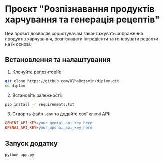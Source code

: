 # Проєкт "Розпізнавання продуктів харчування та генерація рецептів"
Цей проєкт дозволяє користувачам завантажувати зображення продуктів харчування, розпізнавати інгредієнти та генерувати рецепти на їх основі.
## Встановлення та налаштування

1. Клонуйте репозиторій:
```bash
git clone https://github.com/OlhaBotsvin/diplom.git
cd diplom
```

2. Встановіть залежності:
```bash
pip install -r requirements.txt
```

3. Створіть файл `.env` та додайте свої ключі API:
```ini
GEMINI_API_KEY=your_gemini_api_key_here
OPENAI_API_KEY=your_openai_api_key_here
```
## Запуск додатку

```bash
python app.py
```
